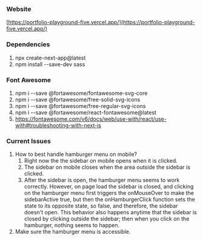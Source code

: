 ### Website
[https://portfolio-playground-five.vercel.app/](https://portfolio-playground-five.vercel.app/)

### Dependencies
1. npx create-next-app@latest
1. npm install --save-dev sass

### Font Awesome
1. npm i --save @fortawesome/fontawesome-svg-core
1. npm i --save @fortawesome/free-solid-svg-icons
1. npm i --save @fortawesome/free-regular-svg-icons
1. npm i --save @fortawesome/react-fontawesome@latest
1. https://fontawesome.com/v6/docs/web/use-with/react/use-with#troubleshooting-with-next-js

### Current Issues
1. How to best handle hamburger menu on mobile?
    1. Right now the the sidebar on mobile opens when it is clicked.
    1. The sidebar on mobile closes when the area outside the sidebar is clicked.
    1. After the sidebar is open, the hamburger menu seems to work correctly. However, on page load the sidebar is closed, and clicking on the hamburger menu first triggers the onMouseOver to make the sidebarActive true, but then the onHamburgerClick function sets the state to its opposite state, so false, and therefore, the sidebar doesn't open. This behavior also happens anytime that the sidebar is closed by clicking outside the sidebar; then when you click on the hamburger, nothing seems to happen.
1. Make sure the hamburger menu is accessible.
